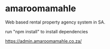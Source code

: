 # amaroomamahle
Web based rental property agency system in SA.

run "npm install" to install dependencies

https://admin.amaroomamahle.co.za/
